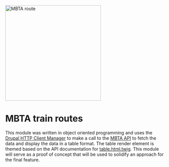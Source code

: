 <img alt="MBTA route" src="https://res.cloudinary.com/elektra8875/image/upload/v1693420066/Subway-Narrow-for-basic-page-revised-2018-12-11_owlvze.png" height="300px">

# MBTA train routes

This module was written in object oriented programming and uses the 
[Drupal HTTP Client Manager](https://www.drupal.org/docs/contributed-modules/http-client-manager/introduction)
to make a call to the [MBTA API](https://www.mbta.com/developers/v3-api) to fetch the data and display the data
in a table format. The table render element is themed based on the API documentation
for [table.html.twig](https://api.drupal.org/api/drupal/core%21modules%21system%21templates%21table.html.twig/10).
This module will serve as a proof of concept that will be used to solidify an approach for the final feature.
